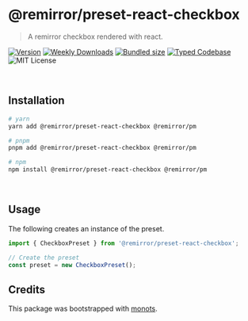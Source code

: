 # @remirror/preset-react-checkbox

> A remirror checkbox rendered with react.

[![Version][version]][npm] [![Weekly Downloads][downloads-badge]][npm] [![Bundled size][size-badge]][size] [![Typed Codebase][typescript]](./src/index.ts) ![MIT License][license]

[version]: https://flat.badgen.net/npm/v/@remirror/preset-react-checkbox
[npm]: https://npmjs.com/package/@remirror/preset-react-checkbox
[license]: https://flat.badgen.net/badge/license/MIT/purple
[size]: https://bundlephobia.com/result?p=@remirror/preset-react-checkbox
[size-badge]: https://flat.badgen.net/bundlephobia/minzip/@remirror/preset-react-checkbox
[typescript]: https://flat.badgen.net/badge/icon/TypeScript?icon=typescript&label
[downloads-badge]: https://badgen.net/npm/dw/@remirror/preset-react-checkbox/red?icon=npm

<br />

## Installation

```bash
# yarn
yarn add @remirror/preset-react-checkbox @remirror/pm

# pnpm
pnpm add @remirror/preset-react-checkbox @remirror/pm

# npm
npm install @remirror/preset-react-checkbox @remirror/pm
```

<br />

## Usage

The following creates an instance of the preset.

```ts
import { CheckboxPreset } from '@remirror/preset-react-checkbox';

// Create the preset
const preset = new CheckboxPreset();
```

## Credits

This package was bootstrapped with [monots].

[monots]: https://github.com/monots/monots
